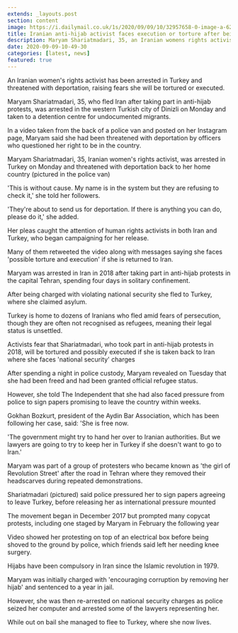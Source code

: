 ```yaml
---
extends: _layouts.post
section: content
image: https://i.dailymail.co.uk/1s/2020/09/09/10/32957658-0-image-a-62_1599644863608.jpg 
title: Iranian anti-hijab activist faces execution or torture after being arrested in Turkey 
description: Maryam Shariatmadari, 35, an Iranian womens rights activist who is currently seeking refuge in Turkey, was arrested by Turkish police on Monday who threatened to deport her back to Tehran. 
date: 2020-09-09-10-49-30 
categories: [latest, news] 
featured: true 
--- 
```

An Iranian women's rights activist has been arrested in Turkey and threatened with deportation, raising fears she will be tortured or executed.

Maryam Shariatmadari, 35, who fled Iran after taking part in anti-hijab protests, was arrested in the western Turkish city of Dinizli on Monday and taken to a detention centre for undocumented migrants.

In a video taken from the back of a police van and posted on her Instagram page, Maryam said she had been threatened with deportation by officers who questioned her right to be in the country.

Maryam Shariatmadari, 35, Iranian women's rights activist, was arrested in Turkey on Monday and threatened with deportation back to her home country (pictured in the police van)

'This is without cause. My name is in the system but they are refusing to check it,' she told her followers.

'They're about to send us for deportation. If there is anything you can do, please do it,' she added.

Her pleas caught the attention of human rights activists in both Iran and Turkey, who began campaigning for her release. 

Many of them retweeted the video along with messages saying she faces 'possible torture and execution' if she is returned to Iran. 

Maryam was arrested in Iran in 2018 after taking part in anti-hijab protests in the capital Tehran, spending four days in solitary confinement.

After being charged with violating national security she fled to Turkey, where she claimed asylum.

Turkey is home to dozens of Iranians who fled amid fears of persecution, though they are often not recognised as refugees, meaning their legal status is unsettled.

Activists fear that Shariatmadari, who took part in anti-hijab protests in 2018, will be tortured and possibly executed if she is taken back to Iran where she faces 'national security' charges

After spending a night in police custody, Maryam revealed on Tuesday that she had been freed and had been granted official refugee status.

However, she told The Independent that she had also faced pressure from police to sign papers promising to leave the country within weeks. 

Gokhan Bozkurt, president of the Aydin Bar Association, which has been following her case, said: 'She is free now.

'The government might try to hand her over to Iranian authorities. But we lawyers are going to try to keep her in Turkey if she doesn't want to go to Iran.'

Maryam was part of a group of protesters who became known as 'the girl of Revolution Street' after the road in Tehran where they removed their headscarves during repeated demonstrations.

Shariatmadari (pictured) said police pressured her to sign papers agreeing to leave Turkey, before releasing her as international pressure mounted

The movement began in December 2017 but prompted many copycat protests, including one staged by Maryam in February the following year  

Video showed her protesting on top of an electrical box before being shoved to the ground by police, which friends said left her needing knee surgery.

Hijabs have been compulsory in Iran since the Islamic revolution in 1979.

Maryam was initially charged with 'encouraging corruption by removing her hijab' and sentenced to a year in jail.

However, she was then re-arrested on national security charges as police seized her computer and arrested some of the lawyers representing her.

While out on bail she managed to flee to Turkey, where she now lives. 

